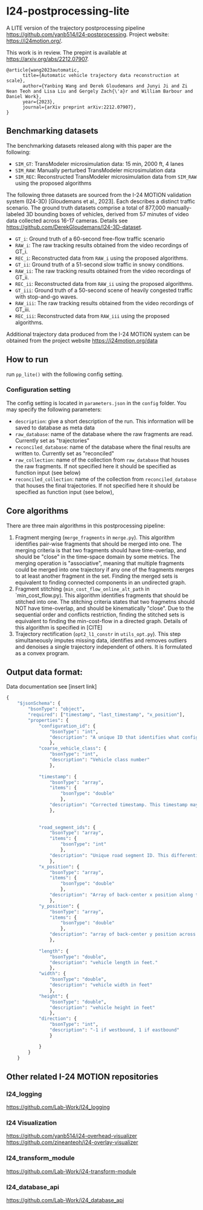 # I24-postprocessing-lite

A LITE version of the trajectory postprocessing pipeline https://github.com/yanb514/I24-postprocessing. 
Project website: https://i24motion.org/. 

This work is in review. The prepint is available at https://arxiv.org/abs/2212.07907.
```
@article{wang2023automatic,
      title={Automatic vehicle trajectory data reconstruction at scale}, 
      author={Yanbing Wang and Derek Gloudemans and Junyi Ji and Zi Nean Teoh and Lisa Liu and Gergely Zach{\'a}r and William Barbour and Daniel Work},
      year={2023},
      journal={arXiv preprint arXiv:2212.07907},
}
```

## Benchmarking datasets
The benchmarking datasets released along with this paper are the following:
- `SIM_GT`: TransModeler microsimulation data: 15 min, 2000 ft, 4 lanes
- `SIM_RAW`: Manually perturbed TransModeler microsimulation data
- `SIM_REC`: Reconstructed TransModeler microsimulation data from `SIM_RAW` using the proposed algorithms

The following three datasets are sourced from the I-24 MOTION validation system (I24-3D) [Gloudemans et al., 2023]. Each describes a distinct traffic scenario. The ground truth datasets comprise a total of 877,000 manually-labeled 3D bounding boxes of vehicles, derived from 57 minutes of video data collected across 16-17 cameras. Details see https://github.com/DerekGloudemans/I24-3D-dataset. 
- `GT_i`:  Ground truth of a 60-second free-flow traffic scenario
- `RAW_i`: The raw tracking results obtained from the video recordings of GT_i.
- `REC_i`: Reconstructed data from `RAW_i` using the proposed algorithms.
- `GT_ii`:  Ground truth of a 51-second slow traffic in snowy conditions.
- `RAW_ii`: The raw tracking results obtained from the video recordings of GT_ii.
- `REC_ii`: Reconstructed data from `RAW_ii` using the proposed algorithms.
- `GT_iii`:  Ground truth of a 50-second scene of heavily congested traffic with stop-and-go waves.
- `RAW_iii`: The raw tracking results obtained from the video recordings of GT_iii.
- `REC_iii`: Reconstructed data from `RAW_iii` using the proposed algorithms.

Additional trajectory data produced from the I-24 MOTION system can be obtained from the project website
https://i24motion.org/data


## How to run

run `pp_lite()` with the following config setting.


### Configuration setting 
The config setting is located in `parameters.json` in the `config` folder. You may specify the following parameters:

- `description`: give a short description of the run. This information will be saved to database as meta data
- `raw_database`: name of the database where the raw fragments are read. Currently set as "trajectories"
- `reconciled_database`: name of the database where the final results are written to. Currently set as "reconciled"
- `raw_collection`: name of the collection from `raw_database` that houses the raw fragments. If not specified here it should be specified as function input (see below)
- `reconciled_collection`: name of the collection from `reconciled_database` that houses the final trajectories. If not specified here it should be specified as function input (see below),


## Core algorithms
There are three main algorithms in this postprocessing pipeline:
1. Fragment merging (`merge_fragments` in `merge.py`). This algorithm identifies pair-wise fragments that should be merged into one. The merging criteria is that two fragments should have time-overlap, and should be "close" in the time-space domain by some metrics. The merging operation is "associative", meaning that multiple fragments could be merged into one trajectory if any one of the fragments merges to at least another fragment in the set. Finding the merged sets is equivalent to finding connected components in an undirected graph.
2. Fragment stitching (`min_cost_flow_online_alt_path` in `min_cost_flow.py). This algorithm identifies fragments that should be stitched into one. The stitching criteria states that two fragmetns should NOT have time-overlap, and should be kinematically "close". Due to the sequential order and conflicts restriction, finding the stitched sets is equivalent to finding the min-cost-flow in a directed graph. Details of this algorithm is specified in [CITE]
3. Trajectory rectification (`opt2_l1_constr` in `utils_opt.py`). This step simultaneously imputes missing data, identifies and removes outliers and denoises a single trajectory independent of others. It is formulated as a convex program.


## Output data format: 
Data documentation see [insert link]

```python
{
    "$jsonSchema": {
        "bsonType": "object",
        "required": ["timestamp", "last_timestamp", "x_position"],
        "properties": {
            "configuration_id": {
                "bsonType": "int",
                "description": "A unique ID that identifies what configuration was run. It links to a metadata document that defines all the settings that were used system-wide to generate this trajectory fragment"
                },
            "coarse_vehicle_class": {
                "bsonType": "int",
                "description": "Vehicle class number"
                },
            
            "timestamp": {
                "bsonType": "array",
                "items": {
                    "bsonType": "double"
                    },
                "description": "Corrected timestamp. This timestamp may be corrected to reduce timestamp errors."
                },
            
 
            "road_segment_ids": {
                "bsonType": "array",
                "items": {
                    "bsonType": "int"
                    },
                "description": "Unique road segment ID. This differentiates the mainline from entrance ramps and exit ramps, which get distinct road segment IDs."
                },
            "x_position": {
                "bsonType": "array",
                "items": {
                    "bsonType": "double"
                    },
                "description": "Array of back-center x position along the road segment in feet. The  position x=0 occurs at the start of the road segment."
                },
            "y_position": {
                "bsonType": "array",
                "items": {
                    "bsonType": "double"
                    },
                "description": "array of back-center y position across the road segment in feet. y=0 is located at the left yellow line, i.e., the left-most edge of the left-most lane of travel in each direction."
                },
            
            "length": {
                "bsonType": "double",
                "description": "vehicle length in feet."
                },
            "width": {
                "bsonType": "double",
                "description": "vehicle width in feet"
                },
            "height": {
                "bsonType": "double",
                "description": "vehicle height in feet"
                },
            "direction": {
                "bsonType": "int",
                "description": "-1 if westbound, 1 if eastbound"
                }

            }
        }
    }
```


## Other related I-24 MOTION repositories
### I24_logging
https://github.com/Lab-Work/I24_logging
### I24 Visualization
https://github.com/yanb514/i24-overhead-visualizer
https://github.com/zineanteoh/i24-overlay-visualizer
### I24_transform_module
https://github.com/Lab-Work/i24-transform-module
### I24_database_api
https://github.com/Lab-Work/i24_database_api
